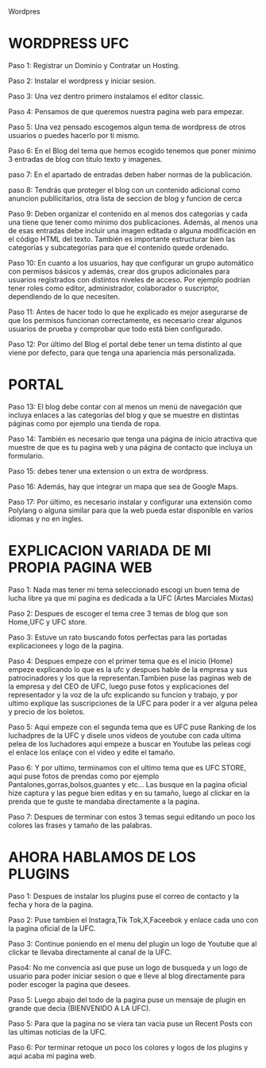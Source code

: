  Wordpres

# WORDPRESS UFC

Paso 1: Registrar un Dominio y Contratar un Hosting.

Paso 2: Instalar el wordpress y iniciar sesion.

Paso 3: Una vez dentro primero instalamos el editor classic.

Paso 4: Pensamos de que queremos nuestra pagina web para empezar.

Paso 5: Una vez pensado escogemos algun tema de wordpress de otros usuarios o puedes hacerlo por ti mismo.

Paso 6: En el Blog del tema que hemos ecogido tenemos que poner minimo 3 entradas de blog con titulo texto y imagenes.

paso 7: En el apartado de entradas deben haber normas de la publicación.

paso 8: Tendrás que proteger el blog con un contenido adicional como anuncion publlicitarios, otra lista de seccion de blog y funcion de cerca

Paso 9: Deben organizar el contenido en al menos dos categorías y cada una tiene que tener como mínimo dos publicaciones. Además, al menos una de esas entradas debe incluir una imagen editada o alguna modificación en el código HTML del texto. También es importante estructurar bien las categorías y subcategorías para que el contenido quede ordenado.

Paso 10: En cuanto a los usuarios, hay que configurar un grupo automático con permisos básicos y además, crear dos grupos adicionales para usuarios registrados con distintos niveles de acceso. Por ejemplo podrían tener roles como editor, administrador, colaborador o suscriptor, dependiendo de lo que necesiten.

Paso 11: Antes de hacer todo lo que he explicado es mejor asegurarse de que los permisos funcionan correctamente, es necesario crear algunos usuarios de prueba y comprobar que todo está bien configurado.

Paso 12: Por último del Blog el portal debe tener un tema distinto al que viene por defecto, para que tenga una apariencia más personalizada.

# PORTAL

Paso 13: El blog debe contar con al menos un menú de navegación que incluya enlaces a las categorías del blog y que se muestre en distintas páginas como por ejemplo una tienda de ropa.

Paso 14: También es necesario que tenga una página de inicio atractiva que muestre de que es tu pagina web y una página de contacto que incluya un formulario.

Paso 15: debes tener una extension o un extra de wordpress.

Paso 16: Además, hay que integrar un mapa que sea de Google Maps.

Paso 17: Por último, es necesario instalar y configurar una extensión como Polylang o alguna similar para que la web pueda estar disponible en varios idiomas y no en ingles.


# EXPLICACION VARIADA DE MI PROPIA PAGINA WEB

Paso 1: Nada mas tener mi tema seleccionado escogi un buen tema de lucha libre ya que mi pagina es dedicada a la UFC (Artes Marciales Mixtas)

Paso 2: Despues de escoger el tema cree 3 temas de blog que son Home,UFC y UFC store.

Paso 3: Estuve un rato buscando fotos perfectas para las portadas explicacionees y logo de la pagina.

Paso 4: Despues empeze con el primer tema que es el inicio (Home) empeze explicando lo que es la ufc y despues hable de la empresa y sus patrocinadores y los que la representan.Tambien puse las paginas web de la empresa y del CEO de UFC, luego puse fotos y explicaciones del representador y la voz de la ufc explicando su funcion y trabajo, y por ultimo explique las suscripciones de la UFC para poder ir a ver alguna pelea y precio de los boletos.

Paso 5: Aqui empeze con el segunda tema que es UFC puse Ranking de los luchadpres de la UFC y disele unos videos de youtube con cada ultima pelea de los luchadores aqui empeze a buscar en Youtube las peleas cogi el enlace los enlaçe con el video y edite el tamaño.

Paso 6: Y por ultimo, terminamos con el ultimo tema que es UFC STORE, aqui puse fotos de prendas como por ejemplo Pantalones,gorras,bolsos,guantes y etc... Las busque en la pagina oficial hize captura y las pegue bien editas y en su tamaño, luego  al clickar en la prenda que te guste te mandaba directamente a la pagina.

Paso 7: Despues de terminar con estos 3 temas segui editando un poco los colores las frases y tamaño de las palabras.

# AHORA HABLAMOS DE LOS PLUGINS

Paso 1: Despues de instalar los plugins puse el correo de contacto y la fecha y hora de la pagina.

Paso 2: Puse tambien el Instagra,Tik Tok,X,Faceebok y enlace cada uno con la pagina oficial de la UFC.

Paso 3: Continue poniendo en el menu del plugin un logo de Youtube que al clickar te llevaba directamente al canal de la UFC.

Paso4: No me convencia asi que puse un logo de busqueda y un logo de usuario para poder iniciar sesion o que e lleve al blog directamente para poder escoger la pagina que desees.

Paso 5: Luego abajo del todo de la pagina puse un mensaje de plugin en grande que decia (BIENVENIDO A LA UFC).

Paso 5: Para que la pagina no se viera tan vacia puse un Recent Posts con las ultimas noticias de la UFC.

Paso 6: Por terminar retoque un poco los colores y logos de los plugins y aqui acaba mi pagina web.
























